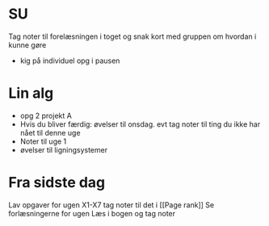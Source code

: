 # SU 
Tag noter til forelæsningen i toget og snak kort med gruppen om hvordan i kunne gøre
- kig på individuel opg i pausen 
# Lin alg
- opg 2 projekt A
- Hvis du bliver færdig: øvelser til onsdag. evt tag noter til ting du ikke har nået til denne uge
- Noter til uge 1 
- øvelser til ligningsystemer
# Fra sidste dag
Lav opgaver for ugen X1-X7
tag noter til det i [[Page rank]]
Se forlæsningerne for ugen 
Læs i bogen og tag noter
